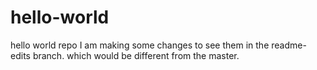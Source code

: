 # hello-world
hello world repo
 I am making some changes to see them in the readme-edits branch.
  which would be different from the master.
  

